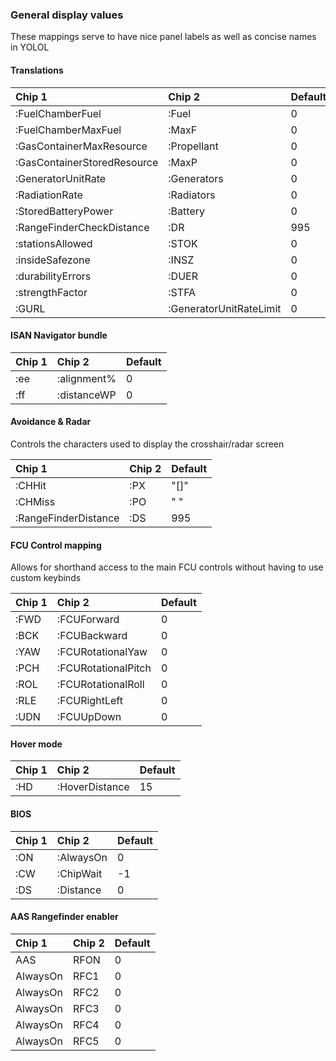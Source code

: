 ### General display values

These mappings serve to have nice panel labels as well as concise names in YOLOL


#### Translations

| Chip 1                        | Chip 2             | Default |
| :---------------------------- | :----------------- | ------- |
| :FuelChamberFuel              | :Fuel              | 0       |
| :FuelChamberMaxFuel           | :MaxF              | 0       |
| :GasContainerMaxResource      | :Propellant        | 0       |
| :GasContainerStoredResource   | :MaxP              | 0       |
| :GeneratorUnitRate            | :Generators        | 0       |
| :RadiationRate                | :Radiators         | 0       |
| :StoredBatteryPower           | :Battery           | 0       |
| :RangeFinderCheckDistance     | :DR                | 995     |
| :stationsAllowed              | :STOK              | 0       |
| :insideSafezone               | :INSZ              | 0       |
| :durabilityErrors             | :DUER              | 0       |
| :strengthFactor               | :STFA              | 0       |
| :GURL                    | :GeneratorUnitRateLimit | 0       |


#### ISAN Navigator bundle

| Chip 1                        | Chip 2             | Default |
| :---------------------------- | :----------------- | ------- |
| :ee                           | :alignment%        | 0       |
| :ff                           | :distanceWP        | 0       |


#### Avoidance & Radar

Controls the characters used to display the crosshair/radar screen

| Chip 1                        | Chip 2             | Default |
| :---------------------------- | :----------------- | ------- |
| :CHHit                        | :PX                | "[]"    |
| :CHMiss                       | :PO                | "  "    |
| :RangeFinderDistance          | :DS                | 995     |     


#### FCU Control mapping

Allows for shorthand access to the main FCU controls without having to use custom keybinds

| Chip 1                        | Chip 2             | Default |
| :---------------------------- | :----------------- | ------- |
| :FWD                          | :FCUForward        | 0       |
| :BCK                          | :FCUBackward       | 0       |
| :YAW                          | :FCURotationalYaw  | 0       |
| :PCH                          | :FCURotationalPitch| 0       |
| :ROL                          | :FCURotationalRoll | 0       |
| :RLE                          | :FCURightLeft      | 0       |
| :UDN                          | :FCUUpDown         | 0       |


#### Hover mode

| Chip 1                        | Chip 2             | Default |
| :---------------------------- | :----------------- | ------- |
| :HD                           | :HoverDistance     | 15      | * doubles as approach distance


#### BIOS

| Chip 1                        | Chip 2             | Default |
| :---------------------------- | :----------------- | ------- |
| :ON                           | :AlwaysOn          | 0       |
| :CW                           | :ChipWait          | -1      |
| :DS                           | :Distance          | 0       |


#### AAS Rangefinder enabler

| Chip 1                        | Chip 2             | Default |
| :---------------------------- | :----------------- | ------- |
| AAS                           | RFON               | 0       |
| AlwaysOn                      | RFC1               | 0       |
| AlwaysOn                      | RFC2               | 0       |
| AlwaysOn                      | RFC3               | 0       |
| AlwaysOn                      | RFC4               | 0       |
| AlwaysOn                      | RFC5               | 0       |
